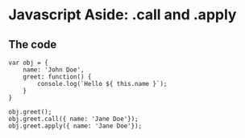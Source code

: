 # Javascript Aside: .call and .apply

## The code

```
var obj = {
	name: 'John Doe',
	greet: function() {
		console.log(`Hello ${ this.name }`);
	}
}

obj.greet();
obj.greet.call({ name: 'Jane Doe'});
obj.greet.apply({ name: 'Jane Doe'});

```
